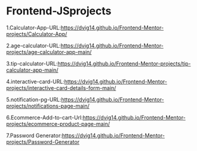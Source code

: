 # Frontend-JSprojects
1.Calculator-App-URL:https://dvig14.github.io/Frontend-Mentor-projects/Calculator-App/

2.age-calculator-URL:https://dvig14.github.io/Frontend-Mentor-projects/age-calculator-app-main/

3.tip-calculator-URL:https://dvig14.github.io/Frontend-Mentor-projects/tip-calculator-app-main/

4.interactive-card-URL:https://dvig14.github.io/Frontend-Mentor-projects/interactive-card-details-form-main/

5.notification-pg-URL:https://dvig14.github.io/Frontend-Mentor-projects/notifications-page-main/

6.Ecommerce-Add-to-cart-Url:https://dvig14.github.io/Frontend-Mentor-projects/ecommerce-product-page-main/

7.Password Generator:https://dvig14.github.io/Frontend-Mentor-projects/Password-Generator
